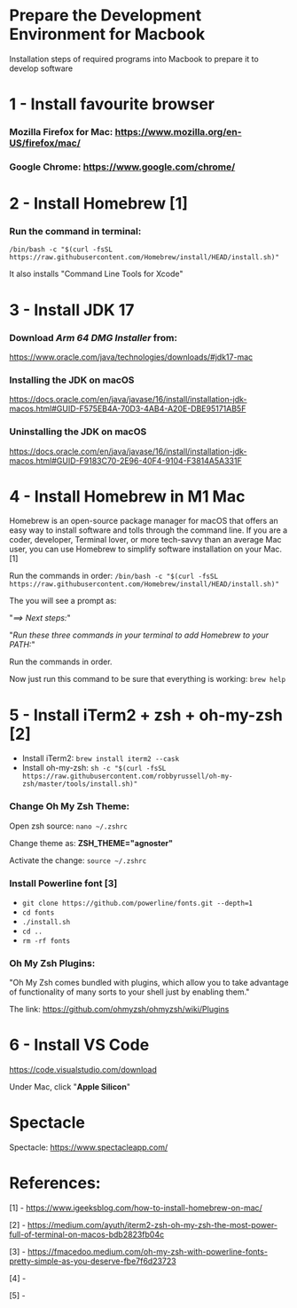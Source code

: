# Prepare the Development Environment for Macbook
Installation steps of required programs into Macbook to prepare it to develop software

# 1 - Install favourite browser
### Mozilla Firefox for Mac: https://www.mozilla.org/en-US/firefox/mac/
### Google Chrome: https://www.google.com/chrome/

# 2 - Install Homebrew [1]

### Run the command in terminal:

`/bin/bash -c "$(curl -fsSL https://raw.githubusercontent.com/Homebrew/install/HEAD/install.sh)"`

It also installs "Command Line Tools for Xcode"

# 3 - Install JDK 17

### Download *Arm 64 DMG Installer* from:
https://www.oracle.com/java/technologies/downloads/#jdk17-mac

### Installing the JDK on macOS
https://docs.oracle.com/en/java/javase/16/install/installation-jdk-macos.html#GUID-F575EB4A-70D3-4AB4-A20E-DBE95171AB5F

### Uninstalling the JDK on macOS
https://docs.oracle.com/en/java/javase/16/install/installation-jdk-macos.html#GUID-F9183C70-2E96-40F4-9104-F3814A5A331F

# 4 - Install Homebrew in M1 Mac

Homebrew is an open-source package manager for macOS that offers an easy way to install software and tolls through the command line. If you are a coder, developer, Terminal lover, or more tech-savvy than an average Mac user, you can use Homebrew to simplify software installation on your Mac. [1]

Run the commands in order:
`/bin/bash -c "$(curl -fsSL https://raw.githubusercontent.com/Homebrew/install/HEAD/install.sh)"`

The you will see a prompt as:

"*==> Next steps:*"

"*Run these three commands in your terminal to add Homebrew to your PATH:*"

Run the commands in order. 

Now just run this command to be sure that everything is working: `brew help`

# 5 - Install iTerm2 + zsh + oh-my-zsh [2]

- Install iTerm2: `brew install iterm2 --cask`
- Install oh-my-zsh: `sh -c "$(curl -fsSL https://raw.githubusercontent.com/robbyrussell/oh-my-zsh/master/tools/install.sh)"`

### Change Oh My Zsh Theme:

Open zsh source: `nano ~/.zshrc`

Change theme as: **ZSH_THEME="agnoster"**

Activate the change: `source ~/.zshrc`

### Install Powerline font [3]

- `git clone https://github.com/powerline/fonts.git --depth=1`
- `cd fonts`
- `./install.sh`
- `cd ..`
- `rm -rf fonts`

### Oh My Zsh Plugins: 

"Oh My Zsh comes bundled with plugins, which allow you to take advantage of functionality of many sorts to your shell just by enabling them."

The link: https://github.com/ohmyzsh/ohmyzsh/wiki/Plugins

# 6 - Install VS Code

https://code.visualstudio.com/download

Under Mac, click "**Apple Silicon**"

# Spectacle

Spectacle: https://www.spectacleapp.com/

# References:

[1] - https://www.igeeksblog.com/how-to-install-homebrew-on-mac/

[2] - https://medium.com/ayuth/iterm2-zsh-oh-my-zsh-the-most-power-full-of-terminal-on-macos-bdb2823fb04c

[3] - https://fmacedoo.medium.com/oh-my-zsh-with-powerline-fonts-pretty-simple-as-you-deserve-fbe7f6d23723

[4] - 

[5] - 
